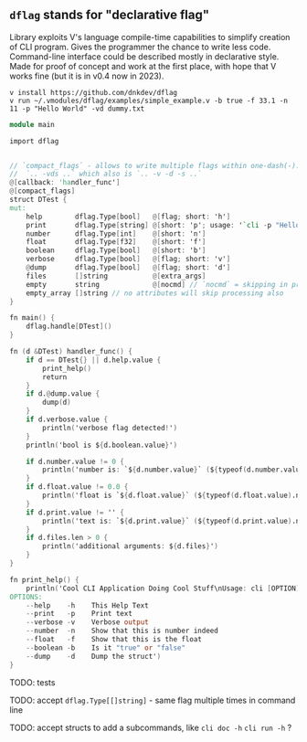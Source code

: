 ## `dflag` stands for "declarative flag"

Library exploits V's language compile-time capabilities to simplify creation of CLI program. Gives the programmer the chance to write less code. Command-line interface could be described mostly in declarative style. Made for proof of concept and work at the first place, with hope that V works fine (but it is in v0.4 now in 2023).

```
v install https://github.com/dnkdev/dflag
v run ~/.vmodules/dflag/examples/simple_example.v -b true -f 33.1 -n 11 -p "Hello World" -vd dummy.txt
```

```v
module main

import dflag


// `compact_flags` - allows to write multiple flags within one-dash(-):
// 	`.. -vds ..` which also is `.. -v -d -s ..`
@[callback: 'handler_func']
@[compact_flags]
struct DTest {
mut:
	help        dflag.Type[bool]   @[flag; short: 'h']
	print       dflag.Type[string] @[short: 'p'; usage: '`cli -p "Hello World"`']
	number      dflag.Type[int]    @[short: 'n']
	float       dflag.Type[f32]    @[short: 'f']
	boolean     dflag.Type[bool]   @[short: 'b']
	verbose     dflag.Type[bool]   @[flag; short: 'v']
	@dump       dflag.Type[bool]   @[flag; short: 'd']
	files       []string           @[extra_args]
	empty       string             @[nocmd] // `nocmd` = skipping in processing by `dflag` module (@[my_custom_attr;nocmd])
	empty_array []string // no attributes will skip processing also		
}

fn main() {
	dflag.handle[DTest]()
}

fn (d &DTest) handler_func() {
	if d == DTest{} || d.help.value {
		print_help()
		return
	}
	if d.@dump.value {
		dump(d)
	}
	if d.verbose.value {
		println('verbose flag detected!')
	}
	println('bool is ${d.boolean.value}')

	if d.number.value != 0 {
		println('number is: `${d.number.value}` (${typeof(d.number.value).name})')
	}
	if d.float.value != 0.0 {
		println('float is `${d.float.value}` (${typeof(d.float.value).name})')
	}
	if d.print.value != '' {
		println('text is: `${d.print.value}` (${typeof(d.print.value).name})')
	}
	if d.files.len > 0 {
		println('additional arguments: ${d.files}')
	}
}

fn print_help() {
	println('Cool CLI Application Doing Cool Stuff\nUsage: cli [OPTION] [VALUE] [...ARGS]\n
OPTIONS:
	--help    -h	This Help Text
	--print   -p	Print text
	--verbose -v	Verbose output
	--number  -n	Show that this is number indeed
	--float   -f	Show that this is the float
	--boolean -b 	Is it "true" or "false"
	--dump	  -d	Dump the struct')
}

```

TODO: tests

TODO: accept `dflag.Type[[]string]` - same flag multiple times in command line

TODO: accept structs to add a subcommands, like `cli doc -h` `cli run -h` ?
